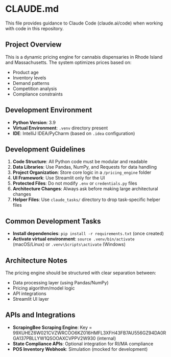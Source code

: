 # CLAUDE.md

This file provides guidance to Claude Code (claude.ai/code) when working with code in this repository.

## Project Overview

This is a dynamic pricing engine for cannabis dispensaries in Rhode Island and Massachusetts. The system optimizes prices based on:
- Product age
- Inventory levels
- Demand patterns
- Competition analysis
- Compliance constraints

## Development Environment

- **Python Version**: 3.9
- **Virtual Environment**: `.venv` directory present
- **IDE**: IntelliJ IDEA/PyCharm (based on `.idea` configuration)

## Development Guidelines

1. **Code Structure**: All Python code must be modular and readable
2. **Data Libraries**: Use Pandas, NumPy, and Requests for data handling
3. **Project Organization**: Store core logic in a `/pricing_engine` folder
4. **UI Framework**: Use Streamlit only for the UI
5. **Protected Files**: Do not modify `.env` or `credentials.py` files
6. **Architecture Changes**: Always ask before making large architectural changes
7. **Helper Files**: Use `claude_tasks/` directory to drop task-specific helper files

## Common Development Tasks

- **Install dependencies**: `pip install -r requirements.txt` (once created)
- **Activate virtual environment**: `source .venv/bin/activate` (macOS/Linux) or `.venv\Scripts\activate` (Windows)

## Architecture Notes

The pricing engine should be structured with clear separation between:
- Data processing layer (using Pandas/NumPy)
- Pricing algorithm/model logic
- API integrations
- Streamlit UI layer

## APIs and Integrations

- **ScrapingBee Scraping Engine**: Key = 99XUHEZ6W021CVZWRCOO6KZ016HMFL3XFH43FB7AU556GZ94DA0RGA137PBLLYW1QSOOAXCVPPV2W930 (internal)
- **State Compliance APIs**: Optional integration for RI/MA compliance
- **POS Inventory Webhook**: Simulation (mocked for development)